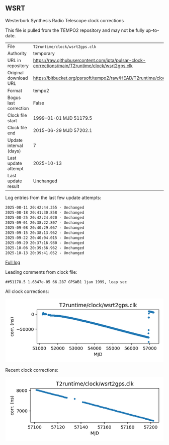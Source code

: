 
## WSRT

Westerbork Synthesis Radio Telescope clock corrections

This file is pulled from the TEMPO2 repository and may not be fully
up-to-date.

|     |     |
|:--- |:--- |
| File | `T2runtime/clock/wsrt2gps.clk` |
| Authority | temporary |
| URL in repository | <https://raw.githubusercontent.com/ipta/pulsar-clock-corrections/main/T2runtime/clock/wsrt2gps.clk> |
| Original download URL | <https://bitbucket.org/psrsoft/tempo2/raw/HEAD/T2runtime/clock/wsrt2gps.clk> |
| Format | tempo2 |
| Bogus last correction | False |
| Clock file start | 1999-01-01 MJD 51179.5 |
| Clock file end | 2015-06-29 MJD 57202.1 |
| Update interval (days) | 7 |
| Last update attempt | 2025-10-13 |
| Last update result | Unchanged |

Log entries from the last few update attempts:
```
2025-08-11 20:42:44.355 - Unchanged
2025-08-18 20:41:30.858 - Unchanged
2025-08-25 20:42:24.020 - Unchanged
2025-09-01 20:38:22.807 - Unchanged
2025-09-08 20:40:29.067 - Unchanged
2025-09-15 20:38:13.962 - Unchanged
2025-09-22 20:40:04.015 - Unchanged
2025-09-29 20:37:16.980 - Unchanged
2025-10-06 20:39:56.962 - Unchanged
2025-10-13 20:39:41.052 - Unchanged
```
[Full log](https://raw.githubusercontent.com/ipta/pulsar-clock-corrections/main/log/T2runtime/clock/wsrt2gps.clk.log)

Leading comments from clock file:

    ##51178.5 1.6347e-05 66.287 GPSWB1 1jan 1999, leap sec



All clock corrections:

![plot of all clock corrections](wsrt2gps.clk.png "All corrections")

Recent clock corrections:

![plot of recent clock corrections](wsrt2gps.clk.short.png "Recent corrections")

